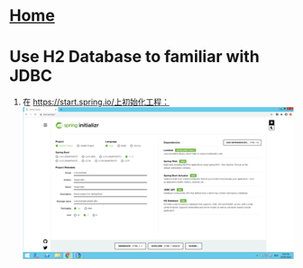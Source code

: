 # [Home](https://du-feng.github.io)

# Use H2 Database to familiar with JDBC

1. 在 https://start.spring.io/上初始化工程：
![Spring Initializr](assets/images/spring.initializr.png)